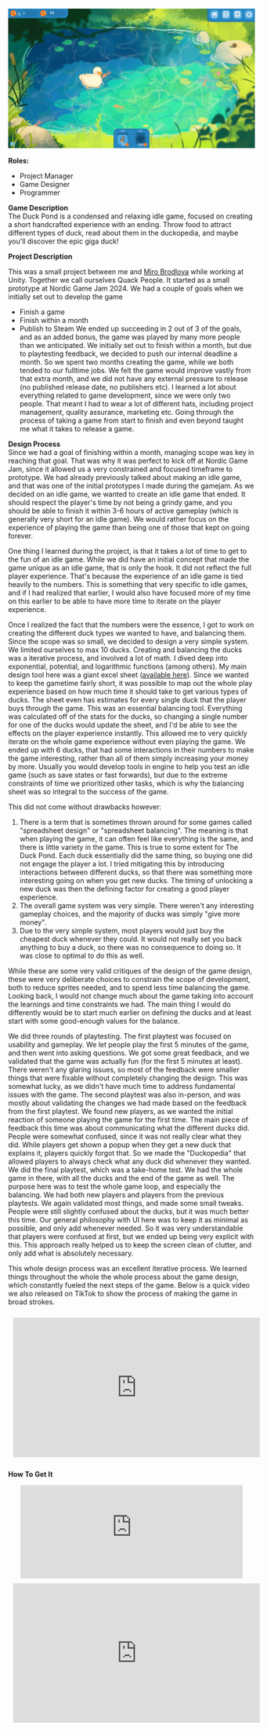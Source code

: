 ![The Duck Pond Screenshot](/projects/theduckpond/theduckpond-screenshot.jpg)

**Roles:**
* Project Manager
* Game Designer
* Programmer

**Game Description**  
The Duck Pond is a condensed and relaxing idle game, focused on creating a short handcrafted experience with an ending. Throw food to attract different types of duck, read about them in the duckopedia, and maybe you'll discover the epic giga duck! 

**Project Description**  

This was a small project between me and [Miro Brodlova](https://chonkyplonki.github.io/ChonkyPlonki.Website/) while working at Unity. Together we call ourselves Quack People. It started as a small prototype at Nordic Game Jam 2024.
We had a couple of goals when we initially set out to develop the game
* Finish a game
* Finish within a month
* Publish to Steam
We ended up succeeding in 2 out of 3 of the goals, and as an added bonus, the game was played by many more people than we anticipated.
We initially set out to finish within a month, but due to playtesting feedback, we decided to push our internal deadline a month. So we spent two months creating the game, while we both tended to our fulltime jobs.
We felt the game would improve vastly from that extra month, and we did not have any external pressure to release (no published release date, no publishers etc).
I learned a lot about everything related to game development, since we were only two people. That meant I had to wear a lot of different hats, including project management, quality assurance, marketing etc.
Going through the process of taking a game from start to finish and even beyond taught me what it takes to release a game.

**Design Process**  
Since we had a goal of finishing within a month, managing scope was key in reaching that goal.
That was why it was perfect to kick off at Nordic Game Jam, since it allowed us a very constrained and focused timeframe to prototype.
We had already previously talked about making an idle game, and that was one of the initial prototypes I made during the gamejam.
As we decided on an idle game, we wanted to create an idle game that ended. It should respect the player's time by not being a grindy game, and you should be able to finish it within 3-6 hours of active gameplay (which is generally very short for an idle game).
We would rather focus on the experience of playing the game than being one of those that kept on going forever.

One thing I learned during the project, is that it takes a lot of time to get to the fun of an idle game. While we did have an initial concept that made the game unique as an idle game, that is only the hook.
It did not reflect the full player experience. That's because the experience of an idle game is tied heavily to the numbers. This is something that very specific to idle games, and if I had realized that earlier, I would also have focused more of my time on this earlier to be able to have more time to iterate on the player experience.

Once I realized the fact that the numbers were the essence, I got to work on creating the different duck types we wanted to have, and balancing them.
Since the scope was so small, we decided to design a very simple system. We limited ourselves to max 10 ducks. 
Creating and balancing the ducks was a iterative process, and involved a lot of math. I dived deep into exponential, potential, and logarithmic functions (among others). My main design tool here was a giant excel sheet ([available here](https://docs.google.com/spreadsheets/d/1lRAfwtQLSYt_UCSqE3LSxn9o-eWCVu3uxCVVqahvsc4/edit?usp=sharing&gid=847094992#gid=847094992)).
Since we wanted to keep the gametime fairly short, it was possible to map out the whole play experience based on how much time it should take to get various types of ducks. The sheet even has estimates for every single duck that the player buys through the game.
This was an essential balancing tool. Everything was calculated off of the stats for the ducks, so changing a single number for one of the ducks would update the sheet, and I'd be able to see the effects on the player experience instantly.
This allowed me to very quickly iterate on the whole game experience without even playing the game.
We ended up with 6 ducks, that had some interactions in their numbers to make the game interesting, rather than all of them simply increasing your money by more.
Usually you would develop tools in engine to help you test an idle game (such as save states or fast forwards), but due to the extreme constraints of time we prioritized other tasks, which is why the balancing sheet was so integral to the success of the game.

This did not come without drawbacks however:

1. There is a term that is sometimes thrown around for some games called "spreadsheet design" or "spreadsheet balancing". The meaning is that when playing the game, it can often feel like everything is the same, and there is little variety in the game.
This is true to some extent for The Duck Pond. Each duck essentially did the same thing, so buying one did not engage the player a lot.
I tried mitigating this by introducing interactions between different ducks, so that there was something more interesting going on when you get new ducks. The timing of unlocking a new duck was then the defining factor for creating a good player experience.
2. The overall game system was very simple. There weren't any interesting gameplay choices, and the majority of ducks was simply "give more money".
3. Due to the very simple system, most players would just buy the cheapest duck whenever they could. It would not really set you back anything to buy a duck, so there was no consequence to doing so. It was close to optimal to do this as well.

While these are some very valid critiques of the design of the game design, these were very deliberate choices to constrain the scope of development, both to reduce sprites needed, and to spend less time balancing the game.
Looking back, I would not change much about the game taking into account the learnings and time constraints we had.
The main thing I would do differently would be to start much earlier on defining the ducks and at least start with some good-enough values for the balance.

We did three rounds of playtesting. The first playtest was focused on usability and gameplay. We let people play the first 5 minutes of the game, and then went into asking questions.
We got some great feedback, and we validated that the game was actually fun (for the first 5 minutes at least). There weren't any glaring issues, so most of the feedback were smaller things that were fixable without completely changing the design.
This was somewhat lucky, as we didn't have much time to address fundamental issues with the game.
The second playtest was also in-person, and was mostly about validating the changes we had made based on the feedback from the first playtest. We found new players, as we wanted the initial reaction of someone playing the game for the first time.
The main piece of feedback this time was about communicating what the different ducks did. People were somewhat confused, since it was not really clear what they did.
While players get shown a popup when they get a new duck that explains it, players quickly forgot that. So we made the "Duckopedia" that allowed players to always check what any duck did whenever they wanted.
We did the final playtest, which was a take-home test. We had the whole game in there, with all the ducks and the end of the game as well. The purpose here was to test the whole game loop, and especially the balancing. We had both new players and players from the previous playtests.
We again validated most things, and made some small tweaks. People were still slightly confused about the ducks, but it was much better this time. Our general philosophy with UI here was to keep it as minimal as possible, and only add whenever needed.
So it was very understandable that players were confused at first, but we ended up being very explicit with this. This approach really helped us to keep the screen clean of clutter, and only add what is absolutely necessary.

This whole design process was an excellent iterative process. We learned things throughout the whole the whole process about the game design, which constantly fueled the next steps of the game. 
Below is a quick video we also released on TikTok to show the process of making the game in broad strokes.

<iframe type="text/html" src="https://www.youtube.com/embed/IYPJw65LvwI" frameborder="0" style="width: 100%; aspect-ratio: 16 / 9; margin: 10px;"></iframe>

**How To Get It**  
<iframe src="https://store.steampowered.com/widget/3067180/" frameborder="0" width="90%" height="190" style="display: block; margin: auto;"></iframe>

<iframe type="text/html" src="https://www.youtube.com/embed/nVnoU3N7h_I" frameborder="0" style="width: 100%; aspect-ratio: 16 / 9; margin: 10px;"></iframe>